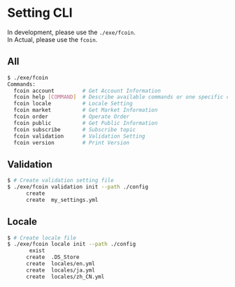 # Setting CLI

In development, please use the `./exe/fcoin`.<br>
In Actual, please use the `fcoin`.

## All
```bash
$ ./exe/fcoin
Commands:
  fcoin account         # Get Account Information
  fcoin help [COMMAND]  # Describe available commands or one specific command
  fcoin locale          # Locale Setting
  fcoin market          # Get Market Information
  fcoin order           # Operate Order
  fcoin public          # Get Public Information
  fcoin subscribe       # Subscribe topic
  fcoin validation      # Validation Setting
  fcoin version         # Print Version

```

## Validation
```bash
$ # Create validation setting file
$ ./exe/fcoin validation init --path ./config
      create
      create  my_settings.yml
```

## Locale
```bash
$ # Create locale file
$ ./exe/fcoin locale init --path ./config
       exist
      create  .DS_Store
      create  locales/en.yml
      create  locales/ja.yml
      create  locales/zh_CN.yml
```
